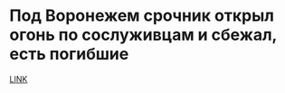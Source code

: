 # Под Воронежем срочник открыл огонь по сослуживцам и сбежал, есть погибшие



[LINK](https://varlamov.ru/4086845.html)